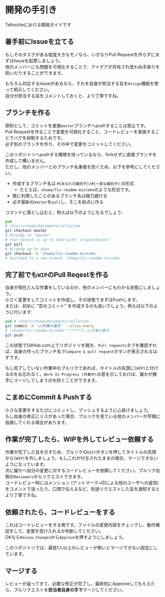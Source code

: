 # 開発の手引き

Tellorcheにおける開発ガイドです

## 着手前にIssueを立てる

もしそのタスクがある程度大きなモノなら、いきなりPull Requestを作らずにまずはIssueを起票しましょう。  
他のメンバーにも問題を可視化することで、アイデアが共有され思わぬ手戻りを防いだりすることができます。

もちろん対応するIssueがあるなら、それを自身が担当する旨を`Assign`機能を使って明示してください。  
自分が担当する旨をコメントしておくと、より丁寧ですね。


## ブランチを作る

原則として、コミットを直接`master`ブランチへpushすることは禁止です。  
Pull Requestを作ることで変更を可視化すること、コードレビューを実施することでバグを抑制するためです。  
必ず別のブランチを作り、その中で変更をコミットしてください。

このリポジトリへpushする権限を持っているなら、forkせずに直接ブランチを作成して構いません。  
ただし、他のメンバーとのブランチ名重複を防ぐため、以下を参考にしてください。

- 作成するブランチ名は `#{あなたの識別子}/#{一意な識別子}` の形式  
  - たとえば、`shuma/fix-readme-mistake`のような形式です。
- 既に利用したことのあるブランチ名は極力避ける
- 必ず最新の`master`を`pull`し、そこを起点に作る

コマンドに落とし込むと、例えば以下のようになるでしょう:

```sh
pwd
# /Users/shuma/Documents/tellorche
git checkout master
# Already on 'master'
# Your branch is up to date with 'origin/master'.
git pull
# Already up to date
git checkout -b 'shuma/fix-readme-mistake'
# Switched to a new branch 'shuma/fix-readme-mistake'
```

## 完了前でも`WIP`のPull Reqestを作る

自身が現在どんな作業をしているのか、他のメンバーにもわかる状態にしましょう。  
小さく変更をしてコミットを作成し、その状態でまずはPushします。  
または、初めに "空のコミット" を作成するのも良いでしょう。例えば以下のように行います:

```sh
pwd # /Users/shuma/Documents/tellorche
git commit -m '○○作業の着手' --allow-empty
# [shuma/fix-readme-mistake *******] ○○作業の着手
git push
```

この状態でGitHub.com上でリポジトリを開き、`Pull requests`タブを確認すれば、自身の作ったブランチ名で`Compare & pull request`ボタンが表示されるはずです。

もし完了していない作業中のプルリクであれば、タイトルの先頭に`[WIP]`と付けるのをお忘れなく。`Work In Progress (作業中)`の意を示しておけば、誰かが勝手にマージしてしまうのを防ぐことができます。

## こまめにCommit & Pushする

小さな変更をするたびにコミットし、プッシュするように心掛けましょう。  
もし自身の修正にミスがあった場合、プルリクを見ている他のメンバーが早期に指摘してくれる場合があります。

## 作業が完了したら、WIPを外してレビュー依頼する

作業が完了した旨を示すため、プルリクの`Edit`ボタンを押してタイトルの先頭から`[WIP]`を外しましょう。もしこれが付与されたままの場合、マージできないようになっています。  
次に誰かへ自分の変更に対するコードレビューを依頼してください。プルリク右側の`Reviewers`からリクエストできます。  
コードレビュー時にはメンション (アットマーク+IDによる他のユーザへの返信) をコメントで送ったり、口頭で伝えるなど、別途リクエストした旨を通知するとより丁寧ですね。

## 依頼されたら、コードレビューをする

これはコードレビューをする側です。ファイルの変更内容をチェックし、動作確認をして、変更を受け入れるか判断してください。  
OKなら`Review Changes`から`Approve`を押すようにしましょう。

このリポジトリでは、最低1人以上のレビューが無いとマージできない設定にしています。

## マージする

レビューが返ってきて、必要な修正が完了し、最終的にApproveしてもらえたら、プルリクエストを**担当者自身の手で**マージしてください。
